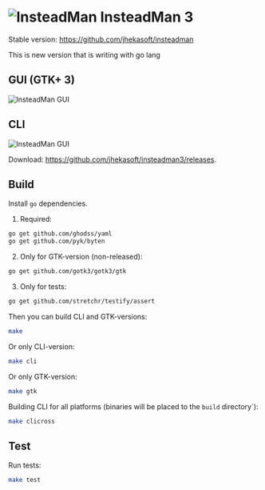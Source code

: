 ![InsteadMan](https://github.com/jhekasoft/insteadman3/raw/master/resources/images/logo32x32.png "InsteadMan") 
InsteadMan 3
============

Stable version: https://github.com/jhekasoft/insteadman

This is new version that is writing with go lang

GUI (GTK+ 3)
---

![InsteadMan GUI](https://github.com/jhekasoft/insteadman3/raw/master/resources/images/gtk-3_0_2-screenshot.png "InsteadMan GUI (GTK)")


CLI
---

![InsteadMan GUI](https://github.com/jhekasoft/insteadman3/raw/master/resources/images/cli-3_0_1-screenshot.png "InsteadMan CLI")

Download: https://github.com/jhekasoft/insteadman3/releases.

Build
-----

Install `go` dependencies.

1. Required:

```bash
go get github.com/ghodss/yaml
go get github.com/pyk/byten
```

2. Only for GTK-version (non-released):

```bash
go get github.com/gotk3/gotk3/gtk
```

3. Only for tests:

```bash
go get github.com/stretchr/testify/assert
```

Then you can build CLI and GTK-versions:

```bash
make
```

Or only CLI-version:

```bash
make cli
```

Or only GTK-version:

```bash
make gtk
```

Building CLI for all platforms (binaries will be placed to the `build` directory`):

```bash
make clicross
```

Test
----

Run tests:

```bash
make test
```
